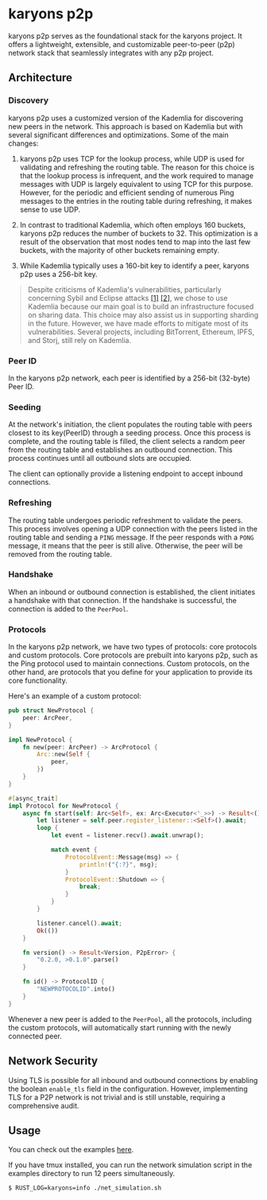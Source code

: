 # karyons p2p

karyons p2p serves as the foundational stack for the karyons project. It offers
a lightweight, extensible, and customizable peer-to-peer (p2p) network stack
that seamlessly integrates with any p2p project.

## Architecture 

### Discovery 

karyons p2p uses a customized version of the Kademlia for discovering new peers 
in the network. This approach is based on Kademlia but with several significant 
differences and optimizations. Some of the main changes:

1. karyons p2p uses TCP for the lookup process, while UDP is used for
   validating and refreshing the routing table. The reason for this choice is
   that the lookup process is infrequent, and the work required to manage
   messages with UDP is largely equivalent to using TCP for this purpose.
   However, for the periodic and efficient sending of numerous Ping messages to
   the entries in the routing table during refreshing, it makes sense to
   use UDP.  

2. In contrast to traditional Kademlia, which often employs 160 buckets,
   karyons p2p reduces the number of buckets to 32. This optimization is a
   result of the observation that most nodes tend to map into the last few
   buckets, with the majority of other buckets remaining empty.

3. While Kademlia typically uses a 160-bit key to identify a peer, karyons p2p
   uses a 256-bit key.

> Despite criticisms of Kademlia's vulnerabilities, particularly concerning
> Sybil and Eclipse attacks [[1]](https://eprint.iacr.org/2018/236.pdf)
> [[2]](https://arxiv.org/abs/1908.10141), we chose to use Kademlia because our
> main goal is to build an infrastructure focused on sharing data. This choice
> may also assist us in supporting sharding in the future. However, we have made
> efforts to mitigate most of its vulnerabilities. Several projects, including
> BitTorrent, Ethereum, IPFS, and Storj, still rely on Kademlia.

### Peer ID

In the karyons p2p network, each peer is identified by a 256-bit (32-byte) Peer ID.

### Seeding

At the network's initiation, the client populates the routing table with peers
closest to its key(PeerID) through a seeding process. Once this process is
complete, and the routing table is filled, the client selects a random peer
from the routing table and establishes an outbound connection. This process
continues until all outbound slots are occupied.

The client can optionally provide a listening endpoint to accept inbound 
connections.

### Refreshing

The routing table undergoes periodic refreshment to validate the peers. This
process involves opening a UDP connection with the peers listed in the routing
table and sending a `PING` message. If the peer responds with a `PONG` message,
it means that the peer is still alive. Otherwise, the peer will be removed from
the routing table.

### Handshake

When an inbound or outbound connection is established, the client initiates a
handshake with that connection. If the handshake is successful, the connection
is added to the `PeerPool`.

### Protocols

In the karyons p2p network, we have two types of protocols: core protocols and
custom protocols. Core protocols are prebuilt into karyons p2p, such as the
Ping protocol used to maintain connections. Custom protocols, on the other
hand, are protocols that you define for your application to provide its core
functionality.

Here's an example of a custom protocol:

```rust
pub struct NewProtocol {
    peer: ArcPeer,
}

impl NewProtocol {
    fn new(peer: ArcPeer) -> ArcProtocol {
        Arc::new(Self {
            peer,
        })
    }
}

#[async_trait]
impl Protocol for NewProtocol {
    async fn start(self: Arc<Self>, ex: Arc<Executor<'_>>) -> Result<(), P2pError> {
        let listener = self.peer.register_listener::<Self>().await;
        loop {
            let event = listener.recv().await.unwrap();

            match event {
                ProtocolEvent::Message(msg) => {
                    println!("{:?}", msg);
                }
                ProtocolEvent::Shutdown => {
                    break;
                }
            }
        }

        listener.cancel().await;
        Ok(())
    }

    fn version() -> Result<Version, P2pError> {
        "0.2.0, >0.1.0".parse()
    }

    fn id() -> ProtocolID {
        "NEWPROTOCOLID".into()
    }
}

```

Whenever a new peer is added to the `PeerPool`, all the protocols, including 
the custom protocols, will automatically start running with the newly connected peer.

## Network Security 

Using TLS is possible for all inbound and outbound connections by enabling the
boolean `enable_tls` field in the configuration. However, implementing TLS for
a P2P network is not trivial and is still unstable, requiring a comprehensive
audit.

## Usage

You can check out the examples [here](./examples). 

If you have tmux installed, you can run the network simulation script in the 
examples directory to run 12 peers simultaneously.

```bash
$ RUST_LOG=karyons=info ./net_simulation.sh
```
